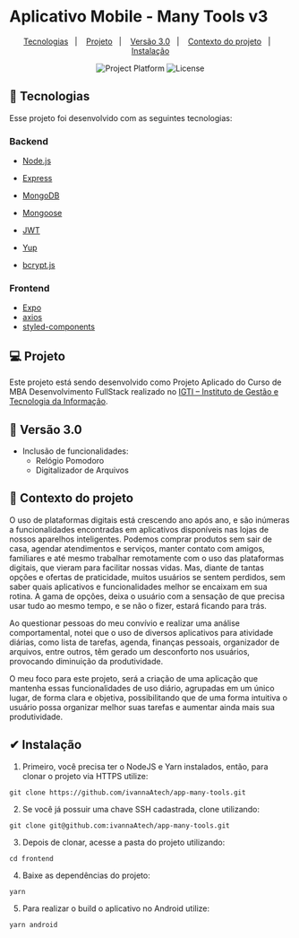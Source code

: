 # Aplicativo Mobile - Many Tools v3

<p align="center">
  <a href="#-tecnologias">Tecnologias</a>&nbsp;&nbsp;&nbsp;|&nbsp;&nbsp;&nbsp;
  <a href="#-projeto">Projeto</a>&nbsp;&nbsp;&nbsp;|&nbsp;&nbsp;&nbsp;
  <a href="#-versão-2.0">Versão 3.0</a>&nbsp;&nbsp;&nbsp;|&nbsp;&nbsp;&nbsp;
  <a href="#-contexto-do-projeto">Contexto do projeto</a>&nbsp;&nbsp;&nbsp;|&nbsp;&nbsp;&nbsp;
  <a href="#-instalação">Instalação</a>
</p>

<p align="center">
  <img src="https://img.shields.io/badge/platform-mobile-blueviolet" alt="Project Platform" /> 
  <img alt="License" src="https://img.shields.io/static/v1?label=license&message=MIT&color=15C3D6&labelColor=000000">

</p>

## 🚀 Tecnologias

Esse projeto foi desenvolvido com as seguintes tecnologias:

### Backend

- [Node.js](https://nodejs.org/en/)
- [Express](https://expressjs.com/pt-br/)
- [MongoDB](https://www.mongodb.com/)

- [Mongoose](https://mongoosejs.com/)
- [JWT](https://jwt.io/)
- [Yup](https://www.npmjs.com/package/yup?activeTab=readme)
- [bcrypt.js](https://www.npmjs.com/package/bcryptjs)

### Frontend

- [Expo ](https://expo.io/)
- [axios ](https://www.npmjs.com/package/axios)
- [styled-components ](https://styled-components.com/)

## 💻 Projeto

Este projeto está sendo desenvolvido como Projeto Aplicado do Curso de MBA Desenvolvimento FullStack realizado no [
IGTI – Instituto de Gestão e Tecnologia da Informação](https://www.igti.com.br/).

## 💠 Versão 3.0

- Inclusão de funcionalidades:
  - Relógio Pomodoro
  - Digitalizador de Arquivos

## 📃 Contexto do projeto

O uso de plataformas digitais está crescendo ano após ano, e são inúmeras a funcionalidades encontradas em aplicativos disponíveis nas lojas de nossos aparelhos inteligentes. Podemos comprar produtos sem sair de casa, agendar atendimentos e serviços, manter contato com amigos, familiares e até mesmo trabalhar remotamente com o uso das plataformas digitais, que vieram para facilitar nossas vidas.
Mas, diante de tantas opções e ofertas de praticidade, muitos usuários se sentem perdidos, sem saber quais aplicativos e funcionalidades melhor se encaixam em sua rotina. A gama de opções, deixa o usuário com a sensação de que precisa usar tudo ao mesmo tempo, e se não o fizer, estará ficando para trás.

Ao questionar pessoas do meu convívio e realizar uma análise comportamental, notei que o uso de diversos aplicativos para atividade diárias, como lista de tarefas, agenda, finanças pessoais, organizador de arquivos, entre outros, têm gerado um desconforto nos usuários, provocando diminuição da produtividade.

O meu foco para este projeto, será a criação de uma aplicação que mantenha essas funcionalidades de uso diário, agrupadas em um único lugar, de forma clara e objetiva, possibilitando que de uma forma intuitiva o usuário possa organizar melhor suas tarefas e aumentar ainda mais sua produtividade.

## ✔ Instalação

1. Primeiro, você precisa ter o NodeJS e Yarn instalados, então, para clonar o projeto via HTTPS utilize:

`git clone https://github.com/ivannaAtech/app-many-tools.git`

2. Se você já possuir uma chave SSH cadastrada, clone utilizando:

`git clone git@github.com:ivannaAtech/app-many-tools.git`

3. Depois de clonar, acesse a pasta do projeto utilizando:

`cd frontend`

4. Baixe as dependências do projeto:

`yarn`

5. Para realizar o build o aplicativo no Android utilize:

`yarn android`
